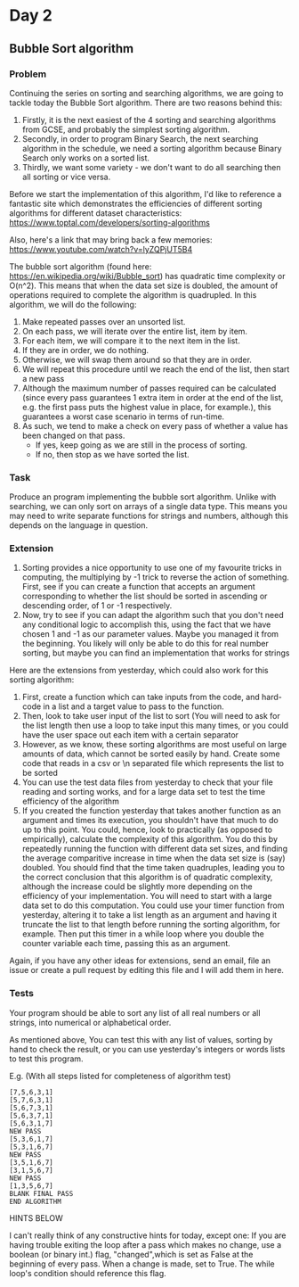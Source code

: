 <h1>Day 2</h1>
<h2>Bubble Sort algorithm</h2>
<h3>Problem</h3>
Continuing the series on sorting and searching algorithms, we are going to tackle today the Bubble Sort algorithm. There are two reasons behind this:
<ol>
<li>Firstly, it is the next easiest of the 4 sorting and searching algorithms from GCSE, and probably the simplest sorting algorithm.</li>
<li>Secondly, in order to program Binary Search, the next searching algorithm in the schedule, we need a sorting algorithm because Binary Search only works on a sorted list.</li>
<li>Thirdly, we want some variety - we don't want to do all searching then all sorting or vice versa.</li>
</ol>

Before we start the implementation of this algorithm, I'd like to reference a fantastic site which demonstrates the efficiencies of different sorting algorithms for different dataset characteristics:
	https://www.toptal.com/developers/sorting-algorithms

Also, here's a link that may bring back a few memories:
	https://www.youtube.com/watch?v=lyZQPjUT5B4

The bubble sort algorithm (found here: https://en.wikipedia.org/wiki/Bubble_sort) has quadratic time complexity or O(n^2). This means that when the data set size is doubled, the amount of operations required to complete the algorithm is quadrupled.
In this algorithm, we will do the following:
<ol>
<li>Make repeated passes over an unsorted list.</li>
<li>On each pass, we will iterate over the entire list, item by item.</li>
<li>For each item, we will compare it to the next item in the list.</li>
<li>If they are in order, we do nothing.</li>
<li>Otherwise, we will swap them around so that they are in order.</li>
<li>We will repeat this procedure until we reach the end of the list, then start a new pass</li>
<li>Although the maximum number of passes required can be calculated (since every pass guarantees 1 extra item in order at the end of the list, e.g. the first pass puts the highest value in place, for example.), this guarantees a worst case scenario in terms of run-time.</li>
<li>As such, we tend to make a check on every pass of whether a value has been changed on that pass. <ul><li>If yes, keep going as we are still in the process of sorting.</li> <li>If no, then stop as we have sorted the list.</li></ul></li>
</ol>

<h3>Task</h3>
Produce an program implementing the bubble sort algorithm.
Unlike with searching, we can only sort on arrays of a single data type. This means you may need to write separate functions for strings and numbers, although this depends on the language in question.

<h3>Extension</h3>
<ol>
<li>Sorting provides a nice opportunity to use one of my favourite tricks in computing, the multiplying by -1 trick to reverse the action of something. First, see if you can create a function that accepts an argument corresponding to whether the list should be sorted in ascending or descending order, of 1 or -1 respectively.</li>
<li>Now, try to see if you can adapt the algorithm such that you don't need any conditional logic to accomplish this, using the fact that we have chosen 1 and -1 as our parameter values. Maybe you managed it from the beginning. You likely will only be able to do this for real number sorting, but maybe you can find an implementation that works for strings</li>
</ol>

Here are the extensions from yesterday, which could also work for this sorting algorithm:
<ol><li>First, create a function which can take inputs from the code, and hard-code in a list and a target value to pass to the function.</li>
<li>Then, look to take user input of the list to sort (You will need to ask for the list length then use a loop to take input this many times, or you could have the user space out each item with a certain separator</li>
<li>However, as we know, these sorting algorithms are most useful on large amounts of data, which cannot be sorted easily by hand. Create some code that reads in a csv or \n separated file which represents the list to be sorted</li>
<li>You can use the test data files from yesterday to check that your file reading and sorting works, and for a large data set to test the time efficiency of the algorithm</li>
<li>If you created the function yesterday that takes another function as an argument and times its execution, you shouldn't have that much to do up to this point. You could, hence, look to practically (as opposed to empirically), calculate the complexity of this algorithm. You do this by repeatedly running the function with different data set sizes, and finding the average comparitive increase in time when the data set size is (say) doubled. You should find that the time taken quadruples, leading you to the correct conclusion that this algorithm is of quadratic complexity, although the increase could be slightly more depending on the efficiency of your implementation. You will need to start with a large data set to do this computation. You could use your timer function from yesterday, altering it to take a list length as an argument and having it truncate the list to that length before running the sorting algorithm, for example. Then put this timer in a while loop where you double the counter variable each time, passing this as an argument.</li>
</ol>

Again, if you have any other ideas for extensions, send an email, file an issue or create a pull request by editing this file and I will add them in here.

<h3>Tests</h3>
Your program should be able to sort any list of all real numbers or all strings, into numerical or alphabetical order.

As mentioned above, You can test this with any list of values, sorting by hand to check the result, or you can use yesterday's integers or words lists to test this program.

E.g. (With all steps listed for completeness of algorithm test)

```
[7,5,6,3,1] 
[5,7,6,3,1]
[5,6,7,3,1]
[5,6,3,7,1]
[5,6,3,1,7]
NEW PASS
[5,3,6,1,7]
[5,3,1,6,7]
NEW PASS
[3,5,1,6,7]
[3,1,5,6,7]
NEW PASS
[1,3,5,6,7]
BLANK FINAL PASS
END ALGORITHM
```

HINTS BELOW

I can't really think of any constructive hints for today, except one:
	If you are having trouble exiting the loop after a pass which makes no change, use a boolean (or binary int.) flag, "changed",which is set as False at the beginning of every pass. When a change is made, set to True. The while loop's condition should reference this flag.
